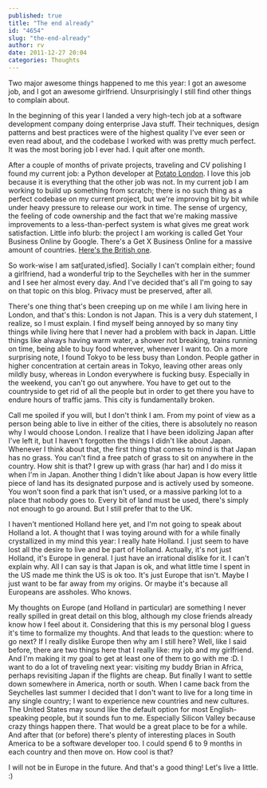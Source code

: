 ```yaml
---
published: true
title: "The end already"
id: "4654"
slug: "the-end-already"
author: rv
date: 2011-12-27 20:04
categories: Thoughts
---
```

Two major awesome things happened to me this year: I got an awesome job, and I got an awesome girlfriend. Unsurprisingly I still find other things to complain about.

In the beginning of this year I landed a very high-tech job at a software development company doing enterprise Java stuff. Their techniques, design patterns and best practices were of the highest quality I've ever seen or even read about, and the codebase I worked with was pretty much perfect. It was the most boring job I ever had. I quit after one month.

After a couple of months of private projects, traveling and CV polishing I found my current job: a Python developer at <a href="http://p.ota.to/">Potato London</a>. I love this job because it is everything that the other job was not. In my current job I am working to build up something from scratch; there is no such thing as a perfect codebase on my current project, but we're improving bit by bit while under heavy pressure to release our work in time. The sense of urgency, the feeling of code ownership and the fact that we're making massive improvements to a less-than-perfect system is what gives me great work satisfaction. Little info blurb: the project I am working is called Get Your Business Online by Google. There's a Get X Business Online for a massive amount of countries. <a href="http://www.gbbo.co.uk/" target="_blank">Here's the British one</a>.

So work-wise I am sat[urated,isfied]. Socially I can't complain either; found a girlfriend, had a wonderful trip to the Seychelles with her in the summer and I see her almost every day. And I've decided that's all I'm going to say on that topic on this blog. Privacy must be preserved, after all.

There's one thing that's been creeping up on me while I am living here in London, and that's this: London is not Japan. This is a very duh statement, I realize, so I must explain. I find myself being annoyed by so many tiny things while living here that I never had a problem with back in Japan. Little things like always having warm water, a shower not breaking, trains running on time, being able to buy food wherever, whenever I want to. On a more surprising note, I found Tokyo to be less busy than London. People gather in higher concentration at certain areas in Tokyo, leaving other areas only mildly busy, whereas in London everywhere is fucking busy. Especially in the weekend, you can't go out anywhere. You have to get out to the countryside to get rid of all the people but in order to get there you have to endure hours of traffic jams. This city is fundamentally broken.

Call me spoiled if you will, but I don't think I am. From my point of view as a person being able to live in either of the cities, there is absolutely no reason why I would choose London. I realize that I have been idolizing Japan after I've left it, but I haven't forgotten the things I didn't like about Japan. Whenever I think about that, the first thing that comes to mind is that Japan has no grass. You can't find a free patch of grass to sit on anywhere in the country. How shit is that? I grew up with grass (har har) and I do miss it when I'm in Japan. Another thing I didn't like about Japan is how every little piece of land has its designated purpose and is actively used by someone. You won't soon find a park that isn't used, or a massive parking lot to a place that nobody goes to. Every bit of land must be used, there's simply not enough to go around. But I still prefer that to the UK.

I haven't mentioned Holland here yet, and I'm not going to speak about Holland a lot. A thought that I was toying around with for a while finally crystallized in my mind this year: I really hate Holland. I just seem to have lost all the desire to live and be part of Holland. Actually, it's not just Holland, it's Europe in general. I just have an irrational dislike for it. I can't explain why. All I can say is that Japan is ok, and what little time I spent in the US made me think the US is ok too. It's just Europe that isn't. Maybe I just want to be far away from my origins. Or maybe it's because all Europeans are assholes. Who knows.

My thoughts on Europe (and Holland in particular) are something I never really spilled in great detail on this blog, although my close friends already know how I feel about it. Considering that this is my personal blog I guess it's time to formalize my thoughts. And that leads to the question: where to go next? If I really dislike Europe then why am I still here? Well, like I said before, there are two things here that I really like: my job and my girlfriend. And I'm making it my goal to get at least one of them to go with me :D. I want to do a lot of traveling next year: visiting my buddy Brian in Africa, perhaps revisiting Japan if the flights are cheap. But finally I want to settle down somewhere in America, north or south. When I came back from the Seychelles last summer I decided that I don't want to live for a long time in any single country; I want to experience new countries and new cultures. The United States may sound like the default option for most English-speaking people, but it sounds fun to me. Especially Silicon Valley because crazy things happen there. That would be a great place to be for a while. And after that (or before) there's plenty of interesting places in South America to be a software developer too. I could spend 6 to 9 months in each country and then move on. How cool is that?

I will not be in Europe in the future. And that's a good thing! Let's live a little. :)